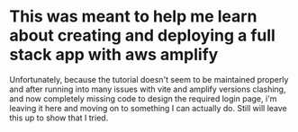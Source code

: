 # This was meant to help me learn about creating and deploying a full stack app with aws amplify
Unfortunately, because the tutorial doesn't seem to be maintained properly and after running into many issues with vite and amplify versions clashing, and now completely missing code to design the required login page, i'm leaving it here and moving on to something I can actually do. Still will leave this up to show that I tried.
